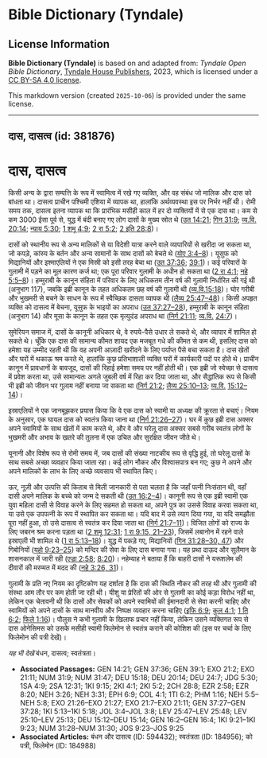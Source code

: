 # Bible Dictionary (Tyndale)

## License Information

**Bible Dictionary (Tyndale)** is based on and adapted from: _Tyndale Open Bible Dictionary_, [Tyndale House Publishers](https://tyndaleopenresources.com/), 2023, which is licensed under a [CC BY-SA 4.0 license](https://creativecommons.org/licenses/by-sa/4.0/legalcode.en).

This markdown version (created `2025-10-06`) is provided under the same license.



--------------------------------

## दास, दासत्व (id: 381876)

दास, दासत्व
===========

किसी अन्य के द्वारा सम्पत्ति के रूप में स्वामित्व में रखे गए व्यक्ति, और वह संबंध जो मालिक और दास को बांधता था। दासत्व प्राचीन पश्चिमी एशिया में व्यापक था, हालांकि अर्थव्यवस्था इस पर निर्भर नहीं थी। रोमी समय तक, दासत्व इतना व्यापक था कि प्रारंभिक मसीही काल में हर दो व्यक्तियों में से एक दास था। कम से कम 3000 ईसा पूर्व से, युद्ध में बंदी बनाए गए लोग दासों के मुख्य स्रोत थे ([उत 14:21](https://ref.ly/Gen14:21); [गिन 31:9](https://ref.ly/Num31:9); [व्य.वि. 20:14](https://ref.ly/Deut20:14); [न्याय 5:30](https://ref.ly/Judg5:30); [1 शमू 4:9](https://ref.ly/1Sam4:9); [2 रा 5:2](https://ref.ly/2Kgs5:2); [2 इति 28:8](https://ref.ly/2Chr28:8))।

दासों को स्थानीय रूप से अन्य मालिकों से या विदेशी यात्रा करने वाले व्यापारियों से खरीदा जा सकता था, जो कपड़े, कांस्य के बर्तन और अन्य सामानों के साथ दासों को बेचते थे ([योए 3:4–8](https://ref.ly/Joel3:4-Joel3:8))। यूसुफ को मिद्यानियों और इश्माएलियों ने एक मिस्री को इसी तरह बेचा था ([उत 37:36](https://ref.ly/Gen37:36); [39:1](https://ref.ly/Gen39:1))। कई परिवारों के गुलामी में पड़ने का मूल कारण कर्ज था; एक पूरा परिवार गुलामी के अधीन हो सकता था ([2 रा 4:1](https://ref.ly/2Kgs4:1); [नहे 5:5–8](https://ref.ly/Neh5:5-Neh5:8))। हम्मुराबी के कानून संहिता में परिवार के लिए अधिकतम तीन वर्ष की गुलामी निर्धारित की गई थी (अनुभाग 117\), जबकि इब्री कानून के तहत अधिकतम छह वर्ष की गुलामी थी ([व्य.वि.](https://ref.ly/Deut20:14)[15:18](https://ref.ly/Deut15:18))। घोर गरीबी और भुखमरी से बचने के साधन के रूप में स्वैच्छिक दासता व्यापक थी ([लैव्य 25:47–48](https://ref.ly/Lev25:47-Lev25:48))। किसी अपहृत व्यक्ति को दासत्व में बेचना, यूसुफ के भाइयों का अपराध ([उत 37:27–28](https://ref.ly/Gen37:27-Gen37:28)), हम्मुराबी के कानून संहिता (अनुभाग 14\) और मूसा के कानून के तहत एक मृत्युदंड अपराध था ([निर्ग 21:11](https://ref.ly/Exod21:11); [व्य.वि.](https://ref.ly/Deut20:14) [24:7](https://ref.ly/Deut24:7))।

सुमेरियन समाज में, दासों के कानूनी अधिकार थे, वे रुपये\-पैसे उधार ले सकते थे, और व्यापार में शामिल हो सकते थे। चूँकि एक दास की सामान्य कीमत शायद एक मजबूत गधे की कीमत से कम थी, इसलिए दास को हमेशा यह उम्मीद रहती थी कि वह अपनी आज़ादी खरीदने के लिए पर्याप्त पैसे बचा सकता है। दास खेतों और घरों में थकाऊ श्रम करते थे, हालांकि कुछ प्रतिभाशाली व्यक्ति घरों में कार्यकारी पदों पर होते थे। प्राचीन कानून में प्रावधानों के बावजूद, दासों की रिहाई हमेशा समय पर नहीं होती थी। एक इब्री जो स्वेच्छा से दासत्व में प्रवेश करता था, उसे सामान्यतः अगले जुबली वर्ष में रिहा कर दिया जाता था, और सैद्धांतिक रूप से किसी भी इब्री को जीवन भर गुलाम नहीं बनाया जा सकता था ([निर्ग 21:2](https://ref.ly/Exod21:2); [लैव्य 25:10–13](https://ref.ly/Lev25:10-Lev25:13); [व्य.वि.](https://ref.ly/Deut20:14) [15:12–14](https://ref.ly/Deut15:12-Deut15:14))।

इस्राएलियों ने एक जानबूझकर प्रयास किया कि वे एक दास को स्वामी या अध्यक्ष की क्रूरता से बचाएं। नियम के अनुसार, एक घायल दास को स्वतंत्र किया जाना था ([निर्ग 21:26–27](https://ref.ly/Exod21:26-Exod21:27))। घर में कुछ इब्री दास अक्सर अपने स्वामियों के साथ खेतों में काम करते थे, और वे और घरेलू दास अक्सर सबसे गरीब स्वतंत्र लोगों के भुखमरी और अभाव के खतरे की तुलना में एक उचित और सुरक्षित जीवन जीते थे।

यूनानी और विशेष रूप से रोमी समय में, जब दासों की संख्या नाटकीय रूप से वृद्धि हुई, तो घरेलू दासों के साथ सबसे अच्छा व्यवहार किया जाता रहा। कई लोग नौकर और विश्वासपात्र बन गए; कुछ ने अपने और अपने मालिकों के लाभ के लिए अच्छे व्यवसाय भी स्थापित किए।

ऊर, नूज़ी और उत्पत्ति की किताब से मिली जानकारी से पता चलता है कि जहाँ पत्नी निःसंतान थी, वहाँ दासी अपने मालिक के बच्चे को जन्म दे सकती थी ([उत 16:2–4](https://ref.ly/Gen16:2-Gen16:4))। कानूनी रूप से एक इब्री स्वामी एक युवा महिला दासी से विवाह करने के लिए सहमत हो सकता था, अपने पुत्र का उससे विवाह करवा सकता था, या उसे एक उपपत्नी के रूप में स्थापित कर सकता था। यदि बाद में उसे त्याग दिया गया, या यदि समझौता पूरा नहीं हुआ, तो उसे दासत्व से स्वतंत्र कर दिया जाता था ([निर्ग 21:7–11](https://ref.ly/Exod21:7-Exod21:11))। विजित लोगों को राज्य के लिए जबरन श्रम करना पड़ता था ([2 शमू 12:31](https://ref.ly/2Sam12:31); [1 रा 9:15, 21–23](https://ref.ly/1Kgs9:15,1Kgs9:21-1Kgs9:23)), जिसमें लबानोन में रहने वाले इस्राएली भी शामिल थे ([1 रा 5:13–18](https://ref.ly/1Kgs5:13-1Kgs5:18))। युद्ध में पकड़े गए, मिद्यानियों ([गिन 31:28–30, 47](https://ref.ly/Num31:28-Num31:30,Num31:47)) और गिबोनियों ([यहो 9:23–25](https://ref.ly/Josh9:23-Josh9:25)) को मन्दिर की सेवा के लिए दास बनाया गया। यह प्रथा दाऊद और सुलैमान के शासनकाल में जारी रही ([एज्रा 2:58](https://ref.ly/Ezra2:58); [8:20](https://ref.ly/Ezra8:20))। नहेम्याह ने बताया हैं कि बाहरी दासों ने यरूशलेम की दीवारों की मरम्मत में मदद की ([नहे 3:26, 31](https://ref.ly/Neh3:26,Neh3:31))। 

गुलामी के प्रति नए नियम का दृष्टिकोण यह दर्शाता है कि दास की स्थिति नौकर की तरह थी और गुलामी की संस्था आम तौर पर कम होती जा रही थी। यीशु या प्रेरितों की ओर से गुलामी का कोई कड़ा विरोध नहीं था, लेकिन एक चेतावनी थी कि दासों और सेवकों को अपने स्वामियों की ईमानदारी से सेवा करनी चाहिए और स्वामियों को अपने दासों के साथ मानवीय और निष्पक्ष व्यवहार करना चाहिए ([इफि 6:9](https://ref.ly/Eph6:9); [कुल 4:1](https://ref.ly/Col4:1); [1 ति 6:2](https://ref.ly/1Tim6:2); [फिले 1:16](https://ref.ly/Phlm1:16))। पौलुस ने कभी गुलामी के खिलाफ प्रचार नहीं किया, लेकिन उसने व्यक्तिगत रूप से दास ओनेसिमस को उसके मसीही स्वामी फिलेमोन से स्वतंत्र कराने की कोशिश की (इस पर चर्चा के लिए फिलेमोन की पत्री देखें)।

*यह भी देखें* बंधन, दासत्व; स्वतंत्रता।

* **Associated Passages:** GEN 14:21; GEN 37:36; GEN 39:1; EXO 21:2; EXO 21:11; NUM 31:9; NUM 31:47; DEU 15:18; DEU 20:14; DEU 24:7; JDG 5:30; 1SA 4:9; 2SA 12:31; 1KI 9:15; 2KI 4:1; 2KI 5:2; 2CH 28:8; EZR 2:58; EZR 8:20; NEH 3:26; NEH 3:31; EPH 6:9; COL 4:1; 1TI 6:2; PHM 1:16; NEH 5:5–NEH 5:8; EXO 21:26–EXO 21:27; EXO 21:7–EXO 21:11; GEN 37:27–GEN 37:28; 1KI 5:13–1KI 5:18; JOL 3:4–JOL 3:8; LEV 25:47–LEV 25:48; LEV 25:10–LEV 25:13; DEU 15:12–DEU 15:14; GEN 16:2–GEN 16:4; 1KI 9:21–1KI 9:23; NUM 31:28–NUM 31:30; JOS 9:23–JOS 9:25
* **Associated Articles:** बंधन और दासत्व (ID: 594432); स्वतंत्रता  (ID: 184956); को पत्री, फिलेमोन (ID: 184988)

